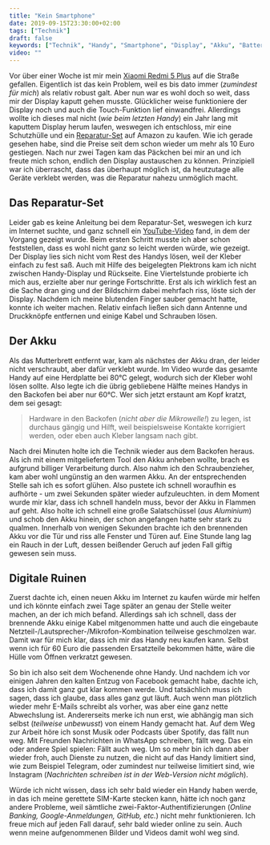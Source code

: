 ```yaml
---
title: "Kein Smartphone"
date: 2019-09-15T23:30:00+02:00
tags: ["Technik"]
draft: false
keywords: ["Technik", "Handy", "Smartphone", "Display", "Akku", "Batterie", "Feuer", "Reparatur", "Xiaomi", "Xiaomi Redmi 5 Plus", "Amazon", "Schutzhülle"]
video: ""
---
```


Vor über einer Woche ist mir mein [Xiaomi Redmi 5 Plus](https://lmgtfy.com/?q=Xiaomi+Redmi+5+Plus) auf die Straße gefallen. Eigentlich ist das kein Problem, weil es bis dato immer (_zumindest für mich_) als relativ robust galt. Aber nun war es wohl doch so weit, dass mir der Display kaputt gehen musste. Glücklicher weise funktioniere der Display noch und auch die Touch-Funktion lief einwandfrei. Allerdings wollte ich dieses mal nicht (_wie beim letzten Handy_) ein Jahr lang mit kaputtem Display herum laufen, weswegen ich entschloss, mir eine Schutzhülle und ein [Reparatur-Set](https://www.amazon.de/gp/product/B07HK8ZDNG/ref=ppx_yo_dt_b_asin_title_o01_s00?ie=UTF8&psc=1) auf Amazon zu kaufen. Wie ich gerade gesehen habe, sind die Preise seit dem schon wieder um mehr als 10 Euro gestiegen. Nach nur zwei Tagen kam das Päckchen bei mir an und ich freute mich schon, endlich den Display austauschen zu können. Prinzipiell war ich überrascht, dass das überhaupt möglich ist, da heutzutage alle Geräte verklebt werden, was die Reparatur nahezu unmöglich macht.

Das Reparatur-Set
-----------------
Leider gab es keine Anleitung bei dem Reparatur-Set, weswegen ich kurz im Internet suchte, und ganz schnell ein [YouTube-Video](https://www.youtube.com/watch?v=QqnJmAPKuzA) fand, in dem der Vorgang gezeigt wurde. Beim ersten Schritt musste ich aber schon feststellen, dass es wohl nicht ganz so leicht werden würde, wie gezeigt. Der Display lies sich nicht vom Rest des Handys lösen, weil der Kleber einfach zu fest saß. Auch mit Hilfe des beigelegten Plektrons kam ich nicht zwischen Handy-Display und Rückseite. Eine Viertelstunde probierte ich mich aus, erzielte aber nur geringe Fortschritte. Erst als ich wirklich fest an die Sache dran ging und der Bildschirm dabei mehrfach riss, löste sich der Display. Nachdem ich meine blutenden Finger sauber gemacht hatte, konnte ich weiter machen. Relativ einfach ließen sich dann Antenne und Druckknöpfe entfernen und einige Kabel und Schrauben lösen.

Der Akku
--------
Als das Mutterbrett entfernt war, kam als nächstes der Akku dran, der leider nicht verschraubt, aber dafür verklebt wurde. Im Video wurde das gesamte Handy auf eine Herdplatte bei 80°C gelegt, wodurch sich der Kleber wohl lösen sollte. Also legte ich die übrig gebliebene Hälfte meines Handys in den Backofen bei aber nur 60°C. Wer sich jetzt erstaunt am Kopf kratzt, dem sei gesagt:

> Hardware in den Backofen (_nicht aber die Mikrowelle!_) zu legen, ist
> durchaus gängig und Hilft, weil beispielsweise Kontakte korrigiert werden,
> oder eben auch Kleber langsam nach gibt.

Nach drei Minuten holte ich die Technik wieder aus dem Backofen heraus. Als ich
mit einem mitgeliefertem Tool den Akku anheben wollte, brach es aufgrund billiger Verarbeitung durch. Also nahm ich den Schraubenzieher, kam aber wohl ungünstig an den warmen Akku. An der entsprechenden Stelle sah ich es sofort glühen. Also pustete ich schnell woraufhin es aufhörte - um zwei Sekunden später wieder aufzuleuchten. in dem Moment wurde mir klar, dass ich schnell handeln muss, bevor der Akku in Flammen auf geht. Also holte ich schnell eine große Salatschüssel (_aus Aluminium_) und schob den Akku hinein, der schon angefangen hatte sehr stark zu qualmen. Innerhalb von wenigen Sekunden brachte ich den brennenden Akku vor die Tür und riss alle Fenster und Türen auf. Eine Stunde lang lag ein Rauch in der Luft, dessen beißender Geruch auf jeden Fall giftig gewesen sein muss.

Digitale Ruinen
---------------
Zuerst dachte ich, einen neuen Akku im Internet zu kaufen würde mir helfen und ich könnte einfach zwei Tage später an genau der Stelle weiter machen, an der ich mich befand. Allerdings sah ich schnell, dass der brennende Akku einige Kabel mitgenommen hatte und auch die eingebaute Netzteil-/Lautsprecher-/Mikrofon-Kombination teilweise geschmolzen war. Damit war für mich klar, dass ich mir das Handy neu kaufen kann. Selbst wenn ich für 60 Euro die passenden Ersatzteile bekommen hätte, wäre die Hülle vom Öffnen verkratzt gewesen.

So bin ich also seit dem Wochenende ohne Handy. Und nachdem ich vor einigen Jahren den kalten Entzug von Facebook gemacht habe, dachte ich, dass ich damit ganz gut klar kommen werde. Und tatsächlich muss ich sagen, dass ich glaube, dass alles ganz gut läuft. Auch wenn man plötzlich wieder mehr E-Mails schreibt als vorher, was aber eine ganz nette Abwechslung ist. Andererseits merke ich nun erst, wie abhängig man sich selbst (_teilweise unbewusst_) von einem Handy gemacht hat. Auf dem Weg zur Arbeit höre ich sonst Musik oder Podcasts über Spotify, das fällt nun weg. Mit Freunden Nachrichten in WhatsApp schreiben, fällt weg. Das ein oder andere Spiel spielen: Fällt auch weg. Um so mehr bin ich dann aber wieder froh, auch Dienste zu nutzen, die nicht auf das Handy limitiert sind, wie zum Beispiel Telegram, oder zumindest nur teilweise limitiert sind, wie Instagram (_Nachrichten schreiben ist in der Web-Version nicht möglich_).

Würde ich nicht wissen, dass ich sehr bald wieder ein Handy haben werde, in das ich meine gerettete SIM-Karte stecken kann, hätte ich noch ganz andere Probleme, weil sämtliche zwei-Faktor-Authentifizierungen (_Online Banking, Google-Anmeldungen, GitHub, etc._) nicht mehr funktionieren. Ich freue mich auf jeden Fall darauf, sehr bald wieder online zu sein. Auch wenn meine aufgenommenen Bilder und Videos damit wohl weg sind.
